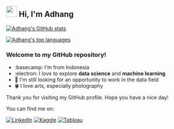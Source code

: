 ## <img src="https://raw.githubusercontent.com/aemmadi/aemmadi/master/wave.gif" width="30px"> Hi, I'm Adhang 

[![Adhang's GitHub stats](https://github-readme-stats.vercel.app/api?username=adhang&show_icons=true&hide=issues,contribs&title_color=00875A&icon_color=006644&text_color=1B262C&bg_color=F5F7FA)](https://github.com/anuraghazra/github-readme-stats)

[![Adhang's top languages](https://github-readme-stats.vercel.app/api/top-langs/?username=adhang&layout=compact&title_color=00875A&icon_color=006644&text_color=1B262C&bg_color=F5F7FA&langs_count=10)](https://github.com/anuraghazra/github-readme-stats)

### Welcome to my GitHub repository!
- :basecamp: I'm from Indonesia
- :electron: I love to explore **data science** and **machine learning**
- :briefcase: I'm still looking for an opportunity to work in the data field
- :four_leaf_clover: I love arts, especially photography

Thank you for visiting my GitHub profile. Hope you have a nice day!

You can find me on:

[![LinkedIn](https://img.shields.io/badge/linkedin-0077B5?style=for-the-badge&logo=linkedin&logoColor=white&link=https://www.linkedin.com/in/adhangmuntaha/)](https://www.linkedin.com/in/adhangmuntaha/)
[![Kaggle](https://img.shields.io/badge/kaggle-20BEFF?style=for-the-badge&logo=kaggle&logoColor=white&link=https://www.kaggle.com/adhang)](https://www.kaggle.com/adhang)
[![Tableau](https://img.shields.io/badge/tableau-E97627?style=for-the-badge&logo=tableau&logoColor=white&link=https://public.tableau.com/app/profile/adhang)](https://public.tableau.com/app/profile/adhang)

<!--
**adhang/adhang** is a ✨ _special_ ✨ repository because its `README.md` (this file) appears on your GitHub profile.

Here are some ideas to get you started:

- 🔭 I’m currently working on ...
- 🌱 I’m currently learning ...
- 👯 I’m looking to collaborate on ...
- 🤔 I’m looking for help with ...
- 💬 Ask me about ...
- 📫 How to reach me: ...
- 😄 Pronouns: ...
- ⚡ Fun fact: ...
-->
